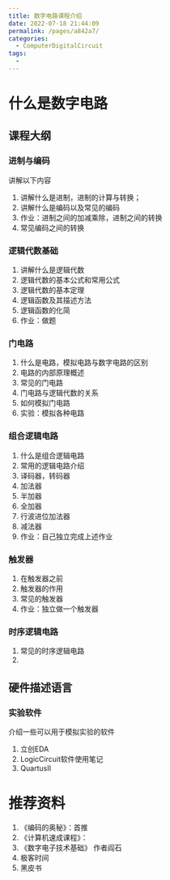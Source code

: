 ```yaml
---
title: 数字电路课程介绍
date: 2022-07-18 21:44:09
permalink: /pages/a842a7/
categories: 
  - ComputerDigitalCircuit
tags: 
  - 
---
```



# 什么是数字电路


## 课程大纲



### 进制与编码
讲解以下内容
1. 讲解什么是进制，进制的计算与转换；
2. 讲解什么是编码以及常见的编码
3. 作业：进制之间的加减乘除，进制之间的转换
4. 常见编码之间的转换

### 逻辑代数基础

1. 讲解什么是逻辑代数
2. 逻辑代数的基本公式和常用公式
3. 逻辑代数的基本定理
4. 逻辑函数及其描述方法
5. 逻辑函数的化简
6. 作业：做题

### 门电路

1. 什么是电路，模拟电路与数字电路的区别
2. 电路的内部原理概述
3. 常见的门电路
4. 门电路与逻辑代数的关系
5. 如何模拟门电路
6. 实验：模拟各种电路

### 组合逻辑电路

1. 什么是组合逻辑电路
2. 常用的逻辑电路介绍
3. 译码器，转码器
4. 加法器
5. 半加器
6. 全加器
7. 行波进位加法器
8. 减法器
9. 作业：自己独立完成上述作业

### 触发器

1. 在触发器之前
2. 触发器的作用
3. 常见的触发器
4. 作业：独立做一个触发器


### 时序逻辑电路

1. 常见的时序逻辑电路
2. 


## 硬件描述语言


### 实验软件
介绍一些可以用于模拟实验的软件

1. 立创EDA
2. LogicCircuit软件使用笔记
3. QuartusII



# 推荐资料
1. 《编码的奥秘》：首推
2. 《计算机速成课程》：
3. 《数字电子技术基础》 作者阎石
4. 极客时间
5. 黑皮书